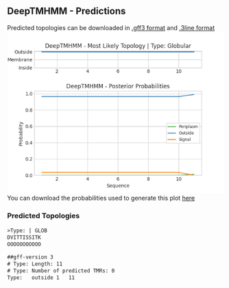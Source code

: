 ## DeepTMHMM - Predictions
Predicted topologies can be downloaded in [.gff3 format](TMRs.gff3) and [.3line format](predicted_topologies.3line)
![picture](plot.png)
You can download the probabilities used to generate this plot [here](Type:_probs.csv)
### Predicted Topologies
```
>Type: | GLOB
DVITTISSITK
OOOOOOOOOOO

```


```
##gff-version 3
# Type: Length: 11
# Type: Number of predicted TMRs: 0
Type:	outside	1	11				

```
